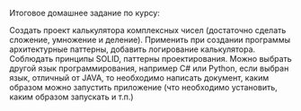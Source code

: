 Итоговое домашнее задание по курсу:

Создать проект калькулятора комплексных чисел (достаточно сделать 
сложение, умножение и деление).
Применить при создании программы архитектурные паттерны, добавить 
логирование калькулятора.
Соблюдать принципы SOLID, паттерны проектирования.
Можно выбрать другой язык программирования, например C# или Python, 
если выбран язык, отличный от JAVA, то необходимо написать документ, 
каким образом можно запустить приложение (что необходимо установить, 
каким образом запускать и т.п.)